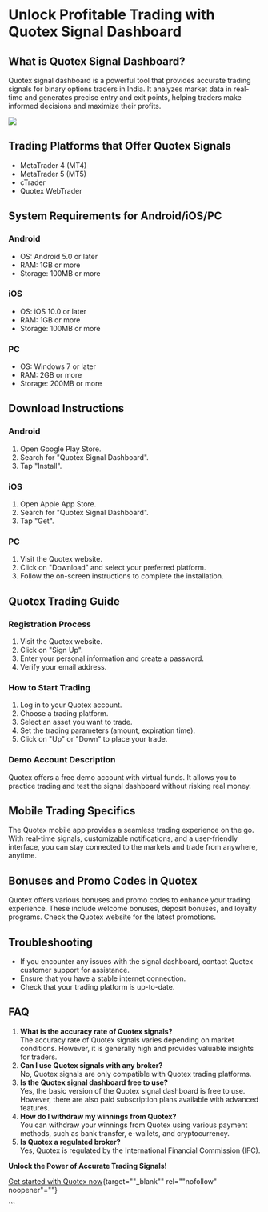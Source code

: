 # Unlock Profitable Trading with Quotex Signal Dashboard

## What is Quotex Signal Dashboard?

Quotex signal dashboard is a powerful tool that provides accurate
trading signals for binary options traders in India. It analyzes market
data in real-time and generates precise entry and exit points, helping
traders make informed decisions and maximize their profits.

[![](https://static.quotex.io/files/8_en/300_250.jpg)](https://traff.sbs/brokerqxsignupf)

## Trading Platforms that Offer Quotex Signals

-   MetaTrader 4 (MT4)
-   MetaTrader 5 (MT5)
-   cTrader
-   Quotex WebTrader

## System Requirements for Android/iOS/PC

### Android

-   OS: Android 5.0 or later
-   RAM: 1GB or more
-   Storage: 100MB or more

### iOS

-   OS: iOS 10.0 or later
-   RAM: 1GB or more
-   Storage: 100MB or more

### PC

-   OS: Windows 7 or later
-   RAM: 2GB or more
-   Storage: 200MB or more

## Download Instructions

### Android

1.  Open Google Play Store.
2.  Search for "Quotex Signal Dashboard".
3.  Tap "Install".

### iOS

1.  Open Apple App Store.
2.  Search for "Quotex Signal Dashboard".
3.  Tap "Get".

### PC

1.  Visit the Quotex website.
2.  Click on "Download" and select your preferred platform.
3.  Follow the on-screen instructions to complete the installation.

## Quotex Trading Guide

### Registration Process

1.  Visit the Quotex website.
2.  Click on "Sign Up".
3.  Enter your personal information and create a password.
4.  Verify your email address.

### How to Start Trading

1.  Log in to your Quotex account.
2.  Choose a trading platform.
3.  Select an asset you want to trade.
4.  Set the trading parameters (amount, expiration time).
5.  Click on "Up" or "Down" to place your trade.

### Demo Account Description

Quotex offers a free demo account with virtual funds. It allows you to
practice trading and test the signal dashboard without risking real
money.

## Mobile Trading Specifics

The Quotex mobile app provides a seamless trading experience on the go.
With real-time signals, customizable notifications, and a user-friendly
interface, you can stay connected to the markets and trade from
anywhere, anytime.

## Bonuses and Promo Codes in Quotex

Quotex offers various bonuses and promo codes to enhance your trading
experience. These include welcome bonuses, deposit bonuses, and loyalty
programs. Check the Quotex website for the latest promotions.

## Troubleshooting

-   If you encounter any issues with the signal dashboard, contact
    Quotex customer support for assistance.
-   Ensure that you have a stable internet connection.
-   Check that your trading platform is up-to-date.

## FAQ

1.  **What is the accuracy rate of Quotex signals?**\
    The accuracy rate of Quotex signals varies depending on market
    conditions. However, it is generally high and provides valuable
    insights for traders.
2.  **Can I use Quotex signals with any broker?**\
    No, Quotex signals are only compatible with Quotex trading
    platforms.
3.  **Is the Quotex signal dashboard free to use?**\
    Yes, the basic version of the Quotex signal dashboard is free to
    use. However, there are also paid subscription plans available with
    advanced features.
4.  **How do I withdraw my winnings from Quotex?**\
    You can withdraw your winnings from Quotex using various payment
    methods, such as bank transfer, e-wallets, and cryptocurrency.
5.  **Is Quotex a regulated broker?**\
    Yes, Quotex is regulated by the International Financial Commission
    (IFC).

**Unlock the Power of Accurate Trading Signals!**

[Get started with Quotex
now](\%22https://traff.sbs/brokerqxsignup\%22){target=""_blank""
rel=""nofollow" noopener"=""}

\`\`\`

